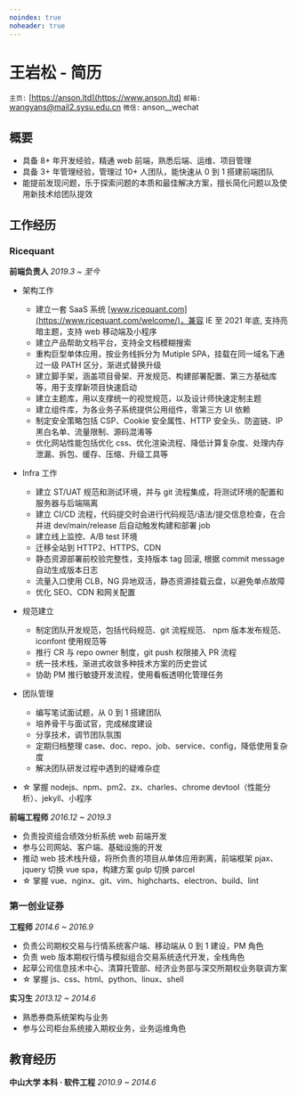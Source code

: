 ```yaml
---
noindex: true
noheader: true
---
```


# 王岩松 - 简历

`主页:` [https://anson.ltd](https://www.anson.ltd) `邮箱:` [wangyans@mail2.sysu.edu.cn](mailto:wangyans@mail2.sysu.edu.cn) `微信:` anson\_\_wechat

## 概要

- 具备 8+ 年开发经验，精通 web 前端，熟悉后端、运维、项目管理
- 具备 3+ 年管理经验，管理过 10+ 人团队，能快速从 0 到 1 搭建前端团队
- 能提前发现问题，乐于探索问题的本质和最佳解决方案，擅长简化问题以及使用新技术给团队提效

## 工作经历

### Ricequant

**前端负责人** _2019.3 ~ 至今_

- 架构工作

  - 建立一套 SaaS 系统 [www.ricequant.com](https://www.ricequant.com/welcome/)，兼容 IE 至 2021 年底, 支持亮暗主题，支持 web 移动端及小程序
  - 建立产品帮助文档平台，支持全文档模糊搜索
  - 重构巨型单体应用，按业务线拆分为 Mutiple SPA，挂载在同一域名下通过一级 PATH 区分，渐进式替换升级
  - 建立脚手架，涵盖项目骨架、开发规范、构建部署配置、第三方基础库等，用于支撑新项目快速启动
  - 建立主题库，用以支撑统一的视觉规范，以及设计师快速定制主题
  - 建立组件库，为各业务子系统提供公用组件，零第三方 UI 依赖
  - 制定安全策略包括 CSP、Cookie 安全属性、HTTP 安全头、防盗链、IP 黑白名单、流量限制、源码混淆等
  - 优化网站性能包括优化 css、优化渲染流程、降低计算复杂度、处理内存泄漏、拆包、缓存、压缩、升级工具等

- Infra 工作

  - 建立 ST/UAT 规范和测试环境，并与 git 流程集成，将测试环境的配置和服务器与后端隔离
  - 建立 CI/CD 流程，代码提交时会进行代码规范/语法/提交信息检查，在合并进 dev/main/release 后自动触发构建和部署 job
  - 建立线上监控、A/B test 环境
  - 迁移全站到 HTTP2、HTTPS、CDN
  - 静态资源部署前校验完整性，支持版本 tag 回滚, 根据 commit message 自动生成版本日志
  - 流量入口使用 CLB，NG 异地双活，静态资源挂载云盘，以避免单点故障
  - 优化 SEO、CDN 和网关配置

- 规范建立

  - 制定团队开发规范，包括代码规范、git 流程规范、 npm 版本发布规范、iconfont 使用规范等
  - 推行 CR 与 repo owner 制度，git push 权限接入 PR 流程
  - 统一技术栈，渐进式收敛多种技术方案的历史尝试
  - 协助 PM 推行敏捷开发流程，使用看板透明化管理任务

- 团队管理

  - 编写笔试面试题，从 0 到 1 搭建团队
  - 培养骨干与面试官，完成梯度建设
  - 分享技术，调节团队氛围
  - 定期归档整理 case、doc、repo、job、service、config，降低使用复杂度
  - 解决团队研发过程中遇到的疑难杂症

- ☆ 掌握 nodejs、npm、pm2、zx、charles、chrome devtool（性能分析）、jekyll、小程序

**前端工程师** _2016.12 ~ 2019.3_

- 负责投资组合绩效分析系统 web 前端开发
- 参与公司网站、客户端、基础设施的开发
- 推动 web 技术栈升级，将所负责的项目从单体应用剥离，前端框架 pjax、jquery 切换 vue spa，构建方案 gulp 切换 parcel
- ☆ 掌握 vue、nginx、git、vim、highcharts、electron、build、lint

### 第一创业证券

**工程师** _2014.6 ~ 2016.9_

- 负责公司期权交易与行情系统客户端、移动端从 0 到 1 建设，PM 角色
- 负责 web 版本期权行情与模拟组合交易系统迭代开发，全栈角色
- 起草公司信息技术中心、清算托管部、经济业务部与深交所期权业务联调方案
- ☆ 掌握 js、css、html、python、linux、shell

**实习生** _2013.12 ~ 2014.6_

- 熟悉券商系统架构与业务
- 参与公司柜台系统接入期权业务，业务运维角色

## 教育经历

**中山大学 本科 · 软件工程** _2010.9 ~ 2014.6_
